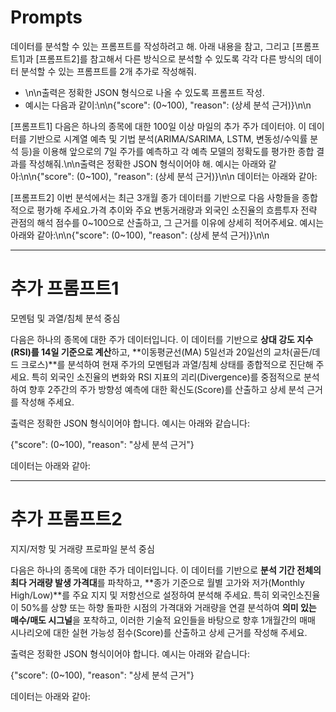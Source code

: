 # Prompts

데이터를 분석할 수 있는 프롬프트를 작성하려고 해.
아래 내용을 참고, 그리고 [프롬프트1]과 [프롬프트2]를 참고해서 다른 방식으로 분석할 수 있도록 각각 다른 방식의 데이터 분석할 수 있는 프롬프트를 2개 추가로 작성해줘.
- \n\n출력은 정확한 JSON 형식으로 나올 수 있도록 프롬프트 작성.
- 예시는 다음과 같이:\n\n{\"score\": (0~100), \"reason\": (상세 분석 근거)}\n\n

[프롬프트1]
다음은 하나의 종목에 대한 100일 이상 마일의 추가 주가 데이터야. 이 데이터를 기반으로 시계열 예측 및 기법 분석(ARIMA/SARIMA, LSTM, 변동성/수익률 분석 등)을 이용해 앞으로의 7일 주가를 예측하고 각 예측 모델의 정확도를 평가한 종합 결과를 작성해줘.\n\n출력은 정확한 JSON 형식이어야 해. 예시는 아래와 같아:\n\n{\"score\": (0~100), \"reason\": (상세 분석 근거)}\n\n
데이터는 아래와 같아:

[프롬프트2]
이번 분석에서는 최근 3개월 종가 데이터를 기반으로 다음 사항들을 종합적으로 평가해 주세요.가격 추이와 주요 변동거래량과 외국인 소진율의 흐름투자 전략 관점의 해석
점수를 0~100으로 산출하고, 그 근거를 이유에 상세히 적어주세요.
예시는 아래와 같아:\n\n{\"score\": (0~100), \"reason\": (상세 분석 근거)}\n\n

---

# 추가 프롬프트1

모멘텀 및 과열/침체 분석 중심

다음은 하나의 종목에 대한 주가 데이터입니다. 이 데이터를 기반으로 **상대 강도 지수(RSI)를 14일 기준으로 계산**하고, **이동평균선(MA) 5일선과 20일선의 교차(골든/데드 크로스)**를 분석하여 현재 주가의 모멘텀과 과열/침체 상태를 종합적으로 진단해 주세요. 특히 외국인 소진율의 변화와 RSI 지표의 괴리(Divergence)를 중점적으로 분석하여 향후 2주간의 주가 방향성 예측에 대한 확신도(Score)를 산출하고 상세 분석 근거를 작성해 주세요.

출력은 정확한 JSON 형식이어야 합니다. 예시는 아래와 같습니다:

{"score": (0~100), "reason": "상세 분석 근거"}

데이터는 아래와 같아:

---

# 추가 프롬프트2

지지/저항 및 거래량 프로파일 분석 중심

다음은 하나의 종목에 대한 주가 데이터입니다. 이 데이터를 기반으로 **분석 기간 전체의 최다 거래량 발생 가격대**를 파착하고, **종가 기준으로 월별 고가와 저가(Monthly High/Low)**를 주요 지지 및 저항선으로 설정하여 분석해 주세요. 특히 외국인소진율이 50%를 상향 또는 하향 돌파한 시점의 가격대와 거래량을 연결 분석하여 **의미 있는 매수/매도 시그널**을 포착하고, 이러한 기술적 요인들을 바탕으로 향후 1개월간의 매매 시나리오에 대한 실현 가능성 점수(Score)를 산출하고 상세 근거를 작성해 주세요.

출력은 정확한 JSON 형식이어야 합니다. 예시는 아래와 같습니다:

{"score": (0~100), "reason": "상세 분석 근거"}

데이터는 아래와 같아: